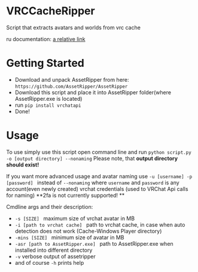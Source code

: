 # VRCCacheRipper
Script that extracts avatars and worlds from vrc cache

ru documentation: [a relative link](other_file.md)
# Getting Started
- Download and unpack AssetRipper from here: `https://github.com/AssetRipper/AssetRipper`
- Download this script and place it into AssetRipper folder(where AssetRipper.exe is located)
- run `pip install vrchatapi`
- Done!

# Usage
To use simply use this script open command line and run `python script.py -o [output directory] --nonaming` Please note, that **output directory should exist!**

If you want more advanced usage and avatar naming use `-u [username] -p [password] ` instead of `--nonaming`
where `username` and `password` is any account(even newly created) vrchat credentials (used to VRChat Api calls for naming) **2fa is not currently supported! **


Cmdline args and their description:
- `-s [SIZE] ` maximum size of vrchat avatar in MB
- `-i [path to vrchat cache] ` path to vrchat cache, in case when auto detection does not work (Cache-Windows Player directory)
- `-mins [SIZE] ` minimum size of avatar in MB
- `-asr [path to AssetRipper.exe] ` path to AssetRipper.exe when installed into different directory
- `-v` verbose output of assetripper
- and of course `-h` prints help
